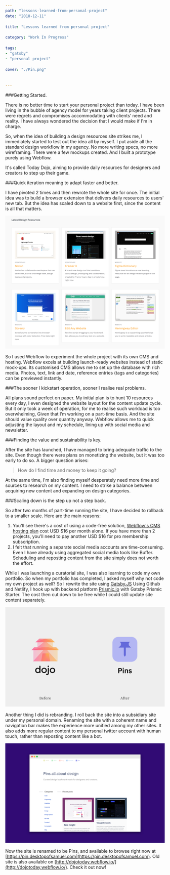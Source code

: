 ```yaml
---
path: "lessons-learned-from-personal-project"
date: "2018-12-11"

title: "Lessons learned from personal project"

category: "Work In Progress"

tags: 
- "gatsby"
- "personal project"

cover: "./Pin.png"


---
```


###Getting Started.

There is no better time to start your personal project than today. I have been living in the bubble of agency model for years taking client projects. There were regrets and compromises accommodating with clients’ need and reality. I have always wondered the decision that I would make if I'm in charge. 

So, when the idea of building a design resources site strikes me, I immediately started to test out the idea all by myself. I put aside all the standard design workflow in my agency. No more writing specs, no more wireframing. There were a few mockups created. And I built a prototype purely using Webflow.

It's called Today Dojo, aiming to provide daily resources for designers and creators to step up their game.

###Quick iteration meaning to adapt faster and better.

I have pivoted 2 times and then rewrote the whole site for once. The initial idea was to build a browser extension that delivers daily resources to users' new tab. But the idea has scaled down to a website first, since the content is all that matters.

![](./Dojo-Webflow.png)

So I used Webflow to experiment the whole project with its own CMS and hosting. Webflow excels at building launch-ready websites instead of static mock-ups. Its customised CMS allows me to set up the database with rich media. Photos, text, link and date, reference entries (tags and categories) can be previewed instantly.

###The sooner I kickstart operation, sooner I realise real problems.

All plans sound perfect on paper. My initial plan is to hunt 10 resources every day, I even designed the website layout for the content update cycle. But it only took a week of operation, for me to realise such workload is too overwhelming, Given that I’m working on a part-time basis. And the site should value quality over quantity anyway. Webflow allows me to quick adjusting the layout and my schedule, lining up with social media and newsletter.

###Finding the value and sustainability is key.

After the site has launched, I have managed to bring adequate traffic to the site. Even though there were plans on monetizing the website, but it was too early to do so. A bigger question arises:

> How do I find time and money to keep it going? 

At the same time, I'm also finding myself desperately need more time and sources to research on my content. I need to strike a balance between acquiring new content and expanding on design categories.

###Scaling down is the step up not a step back.

So after two months of part-time running the site, I have decided to rollback to a smaller scale. Here are the main reasons:

1. You'll see there's a cost of using a code-free solution, [Webflow's CMS hosting plan](https://webflow.com/hosting) cost USD $16 per month alone. If you have more than 2 projects, you'll need to pay another USD $16 for pro membership subscription.
2. I felt that running a separate social media accounts are time-consuming. Even I have already using aggregated social media tools like Buffer. Scheduling and reposting content from the site simply does not worth the effort.

While I was launching a curatorial site, I was also learning to code my own portfolio. So when my portfolio has completed, I asked myself why not code my own project as well? So I rewrite the site using [Gatsby.JS](https://www.gatsbyjs.org/) Using Github and Netlify, I hook up with backend platform [Prismic.io](https://prismic.io) with Gatsby Prismic Starter. The cost then cut down to be free while I could still update site content separately.

![](./Rebrand.png)

Another thing I did is rebranding. I roll back the site into a subsidiary site under my personal domain. Renaming the site with a coherent name and navigation bar makes the experience more unified among my other sites. It also adds more regular content to my personal twitter account with human touch, rather than reposting content like a bot. 

![](./Pin-Home.png)

Now the site is renamed to be Pins, and available to browse right now at [https://pin.desktopofsamuel.com](https://pin.desktopofsamuel.com). Old site is also available on [http://dojotoday.webflow.io/](http://dojotoday.webflow.io/). Check it out now! 

